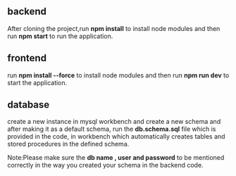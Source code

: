 **backend**
------------

 After cloning the project,run **npm install** to install node modules and then run **npm start** to run the application.

**frontend**
------------

run **npm install --force** to install node modules and then run **npm run dev** to start the application.

**database**
------------

 create a new instance in mysql workbench and create a new schema and after making it as a default schema, run the **db.schema.sql** file which is provided in the code, in workbench which automatically creates tables and stored procedures in the defined schema.

 Note:Please make sure the **db name , user and password** to be mentioned correctly in the way you created your schema in the backend code.
